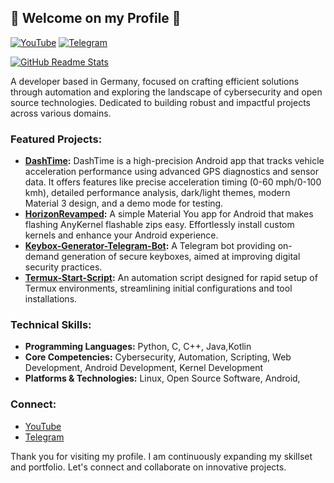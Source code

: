 ## 👋 Welcome on my Profile 👋

[![YouTube](https://img.shields.io/badge/YouTube-CryZuX-red?style=for-the-badge&logo=youtube&logoColor=white)](https://youtube.com/c/cryzux)
[![Telegram](https://img.shields.io/badge/Telegram-@CRZX1337-blue?style=for-the-badge&logo=telegram&logoColor=white)](https://t.me/cryzux)

[![GitHub Readme Stats](https://github-readme-stats.vercel.app/api?username=CRZX1337&theme=dark&show_icons=true)](https://github.com/CRZX1337)

A developer based in Germany, focused on crafting efficient solutions through automation and exploring the landscape of cybersecurity and open source technologies.  Dedicated to building robust and impactful projects across various domains.

### Featured Projects:

*   **[DashTime](https://github.com/CRZX1337/DashTime):** DashTime is a high-precision Android app that tracks vehicle acceleration performance using advanced GPS diagnostics and sensor data. It offers features like precise acceleration timing (0-60 mph/0-100 kmh), detailed performance analysis, dark/light themes, modern Material 3 design, and a demo mode for testing.
*  **[HorizonRevamped](https://github.com/CRZX1337/HorizonRevamped):** A simple Material You app for Android that makes flashing AnyKernel flashable zips easy. Effortlessly install custom kernels and enhance your Android experience.
*   **[Keybox-Generator-Telegram-Bot](https://github.com/CRZX1337/Keybox-Generator-Telegram-Bot):**  A Telegram bot providing on-demand generation of secure keyboxes, aimed at improving digital security practices.
*   **[Termux-Start-Script](https://github.com/CRZX1337/Termux-Start-Script):**  An automation script designed for rapid setup of Termux environments, streamlining initial configurations and tool installations.

### Technical Skills:

*   **Programming Languages:** Python, C, C++, Java,Kotlin
*   **Core Competencies:** Cybersecurity, Automation, Scripting, Web Development, Android Development, Kernel Development
*   **Platforms & Technologies:** Linux, Open Source Software, Android,

### Connect:

*   [YouTube](https://youtube.com/c/cryzux)
*   [Telegram](https://t.me/cryzux)

Thank you for visiting my profile.  I am continuously expanding my skillset and portfolio.  Let's connect and collaborate on innovative projects.
